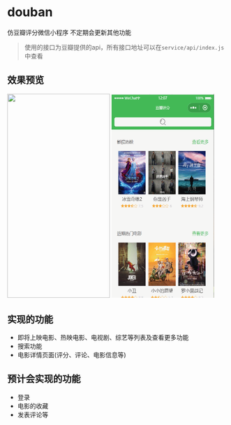 # douban
仿豆瓣评分微信小程序 不定期会更新其他功能
> 使用的接口为豆瓣提供的api，所有接口地址可以在`service/api/index.js`中查看

## 效果预览
<img src="https://github.com/wjianhua1878/study/raw/master/images/douban/home.gif" width="235" height="467.5">
<img src="https://github.com/wjianhua1878/study/raw/master/images/douban/search.gif" width="235" height="467.5">

## 实现的功能
+ 即将上映电影、热映电影、电视剧、综艺等列表及查看更多功能
+ 搜索功能
+ 电影详情页面(评分、评论、电影信息等)

## 预计会实现的功能
+ 登录
+ 电影的收藏
+ 发表评论等
